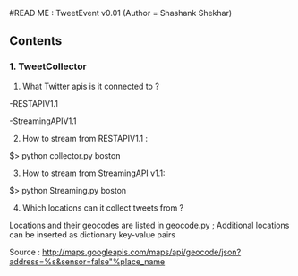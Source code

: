 #READ ME : TweetEvent v0.01 (Author = Shashank Shekhar)

## Contents
### 1. TweetCollector

1. What Twitter apis is it connected to ?

  -RESTAPIV1.1

  -StreamingAPIV1.1

2. How to stream from RESTAPIV1.1 :

  $> python collector.py boston

3. How to stream from StreamingAPI v1.1:

  $> python Streaming.py boston

4. Which locations can it collect tweets from ?

  Locations and their geocodes are listed in geocode.py ; Additional locations can be inserted as dictionary key-value    pairs

  Source : http://maps.googleapis.com/maps/api/geocode/json?address=%s&sensor=false"%place_name

